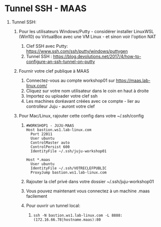 # Tunnel SSH - MAAS

1. Tunnel SSH:

   1. Pour les utilisateurs Windows/Putty - considérer installer LinuxWSL (Win10) ou VirtualBox avec une VM Linux - et sinon voir l'option NAT

      1. Clef SSH avec Putty: https://www.ssh.com/ssh/putty/windows/puttygen
      2. Tunnel SSH : https://blog.devolutions.net/2017/4/how-to-configure-an-ssh-tunnel-on-putty

   2. Fournir votre clef publique à MAAS

      1. Connectez-vous au compte workshop01 sur https://maas.lab-linux.com/
      2. Cliquez sur votre nom utilisateur dans le coin en haut à droite
      3. Importez ou uploader votre clef ssh
      4. Les machines doréavant créées avec ce compte - lier au controlleur Juju - auront votre clef

   3. Pour Mac/Linux, rajouter cette config dans votre ~/.ssh/config

      1. ```
         #WORKSHOP1 - JUJU-MAAS
         Host bastion.ws1.lab-linux.com 
           Port 22011
           User ubuntu
           ControlMaster auto
           ControlPersist 600  
           IdentityFile ~/.ssh/juju-workshop01
         
         Host *.maas
           User ubuntu
           IdentityFile ~/.ssh/VOTRECLEFPUBLIC
           ProxyJump bastion.ws1.lab-linux.com
         ```

      2. Rajouter la clef privé dans votre dossier ~/.ssh/juju-workshop01

      3. Vous pouvez maintenant vous connectez à un machine .maas facilement

      4. Pour ouvrir un tunnel local:

         1. ```
            ssh -N bastion.ws1.lab-linux.com -L 8888:(172.16.66.78|hostname.maas):80
            ```
